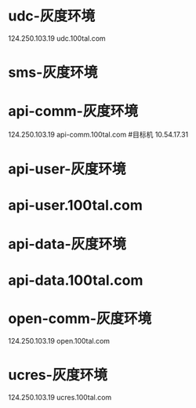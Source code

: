# udc-灰度环境
124.250.103.19 udc.100tal.com

# sms-灰度环境

# api-comm-灰度环境
124.250.103.19 api-comm.100tal.com #目标机 10.54.17.31

# api-user-灰度环境
# api-user.100tal.com

# api-data-灰度环境
# api-data.100tal.com

# open-comm-灰度环境
124.250.103.19 open.100tal.com

# ucres-灰度环境
124.250.103.19 ucres.100tal.com